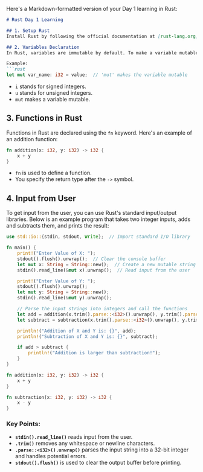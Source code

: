 Here's a Markdown-formatted version of your Day 1 learning in Rust:

```md
# Rust Day 1 Learning

## 1. Setup Rust
Install Rust by following the official documentation at [rust-lang.org](https://www.rust-lang.org/).

## 2. Variables Declaration
In Rust, variables are immutable by default. To make a variable mutable, you need to use `mut`. You can also specify the type, such as `i32` for a signed 32-bit integer or `u32` for an unsigned 32-bit integer.

Example:
```rust
let mut var_name: i32 = value;  // 'mut' makes the variable mutable
```

- `i` stands for signed integers.
- `u` stands for unsigned integers.
- `mut` makes a variable mutable.

## 3. Functions in Rust
Functions in Rust are declared using the `fn` keyword. Here's an example of an addition function:

```rust
fn addition(x: i32, y: i32) -> i32 {
    x + y
}
```

- `fn` is used to define a function.
- You specify the return type after the `->` symbol.

## 4. Input from User
To get input from the user, you can use Rust's standard input/output libraries. Below is an example program that takes two integer inputs, adds and subtracts them, and prints the result:

```rust
use std::io::{stdin, stdout, Write};  // Import standard I/O library

fn main() {
    print!("Enter Value of X: ");
    stdout().flush().unwrap();  // Clear the console buffer
    let mut x: String = String::new();  // Create a new mutable string
    stdin().read_line(&mut x).unwrap();  // Read input from the user

    print!("Enter Value of Y: ");
    stdout().flush().unwrap();
    let mut y: String = String::new();
    stdin().read_line(&mut y).unwrap();

    // Parse the input strings into integers and call the functions
    let add = addition(x.trim().parse::<i32>().unwrap(), y.trim().parse::<i32>().unwrap());
    let subtract = subtraction(x.trim().parse::<i32>().unwrap(), y.trim().parse::<i32>().unwrap());

    println!("Addition of X and Y is: {}", add);
    println!("Subtraction of X and Y is: {}", subtract);

    if add > subtract {
        println!("Addition is larger than subtraction!");
    }
}

fn addition(x: i32, y: i32) -> i32 {
    x + y
}

fn subtraction(x: i32, y: i32) -> i32 {
    x - y
}
```

### Key Points:
- **`stdin().read_line()`** reads input from the user.
- **`.trim()`** removes any whitespace or newline characters.
- **`.parse::<i32>().unwrap()`** parses the input string into a 32-bit integer and handles potential errors.
- **`stdout().flush()`** is used to clear the output buffer before printing.
```